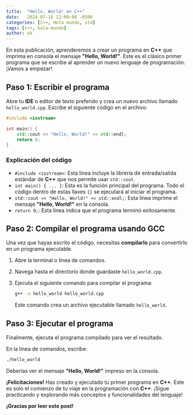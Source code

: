 ```yaml
---
title:  "Hello, World! en C++"
date:   2024-07-16 12:00:00 -0500
categories: [C++, Hola mundo, std]
tags: [c++, hola-mundo] 
author: ok
---
```


En esta publicación, aprenderemos a crear un programa en **C++** que imprima en consola el mensaje **"Hello, World!"**. Este es el clásico primer programa que se escribe al aprender un nuevo lenguaje de programación. ¡Vamos a empezar!

## Paso 1: Escribir el programa

Abre tu **IDE** o editor de texto preferido y crea un nuevo archivo llamado `hello_world.cpp`. Escribe el siguiente código en el archivo:

```cpp
#include <iostream>

int main() {
    std::cout << "Hello, World!" << std::endl;
    return 0;
}
```

### Explicación del código

- `#include <iostream>`: Esta línea incluye la librería de entrada/salida estándar de **C++** que nos permite usar `std::cout`.
- `int main() { ... }`: Esta es la función principal del programa. Todo el código dentro de estas llaves `{}` se ejecutará al iniciar el programa.
- `std::cout << "Hello, World!" << std::endl;`: Esta línea imprime el mensaje **"Hello, World!"** en la consola.
- `return 0;`: Esta línea indica que el programa terminó exitosamente.

## Paso 2: Compilar el programa usando GCC

Una vez que hayas escrito el código, necesitas **compilarlo** para convertirlo en un programa ejecutable.

1. Abre la terminal o línea de comandos.
2. Navega hasta el directorio donde guardaste `hello_world.cpp`.
3. Ejecuta el siguiente comando para compilar el programa:

   ```sh
   g++ -o hello_world hello_world.cpp
   ```

   Este comando crea un archivo ejecutable llamado `hello_world`.

## Paso 3: Ejecutar el programa

Finalmente, ejecuta el programa compilado para ver el resultado.

En la línea de comandos, escribe:

```sh
./hello_world
```

Deberías ver el mensaje **"Hello, World!"** impreso en la consola.

**¡Felicitaciones!** Has creado y ejecutado tu primer programa en **C++**. Este es solo el comienzo de tu viaje en la programación con **C++**. ¡Sigue practicando y explorando más conceptos y funcionalidades del lenguaje!

**¡Gracias por leer este post!**
